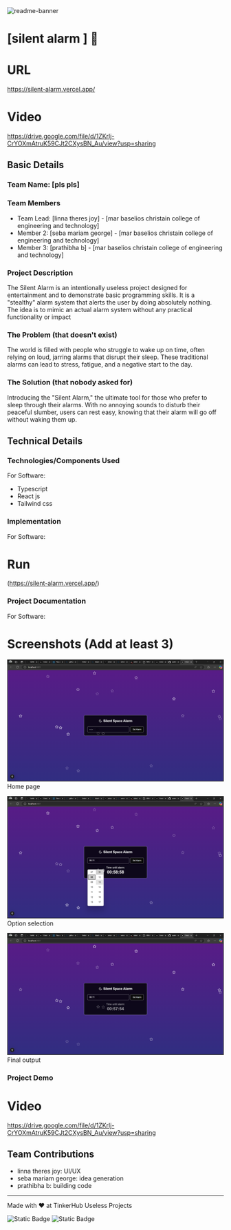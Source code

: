 <img width="1280" alt="readme-banner" src="https://github.com/user-attachments/assets/35332e92-44cb-425b-9dff-27bcf1023c6c">

# [silent alarm ] 🎯

# URL
https://silent-alarm.vercel.app/
# Video
https://drive.google.com/file/d/1ZKrlj-CrYOXmAtruK59CJt2CXysBN_Au/view?usp=sharing


## Basic Details
### Team Name: [pls pls]


### Team Members
- Team Lead: [linna theres joy] - [mar baselios christain college of engineering and technology]
- Member 2: [seba mariam george] - [mar baselios christain college of engineering and technology]
- Member 3: [prathibha b] - [mar baselios christain college of engineering and technology]

### Project Description
The Silent Alarm is an intentionally useless project designed for entertainment and to demonstrate basic  programming skills. It is a "stealthy" alarm system that alerts the user by doing absolutely nothing. The idea is to mimic an actual alarm system without  any practical functionality  or impact 

### The Problem (that doesn't exist)
The world is filled with people who struggle to wake up on time, often relying on loud, jarring alarms that disrupt their sleep. These traditional alarms can lead to stress, fatigue, and a negative start to the day.

### The Solution (that nobody asked for)
Introducing the "Silent Alarm," the ultimate tool for those who prefer to sleep through their alarms. With no annoying sounds to disturb their peaceful slumber, users can rest easy, knowing that their alarm will go off without waking them up.

## Technical Details
### Technologies/Components Used
For Software:
- Typescript
- React js
- Tailwind css

### Implementation
For Software:

# Run
(https://silent-alarm.vercel.app/)
### Project Documentation
For Software:

# Screenshots (Add at least 3)

![alt text](image.png)
Home page

![alt text](image-1.png)
Option selection

![alt text](image-2.png)
Final output


### Project Demo
# Video
https://drive.google.com/file/d/1ZKrlj-CrYOXmAtruK59CJt2CXysBN_Au/view?usp=sharing


## Team Contributions
- linna theres joy: UI/UX
- seba mariam george: idea generation
- prathibha b: building code

---
Made with ❤️ at TinkerHub Useless Projects 

![Static Badge](https://img.shields.io/badge/TinkerHub-24?color=%23000000&link=https%3A%2F%2Fwww.tinkerhub.org%2F)
![Static Badge](https://img.shields.io/badge/UselessProject--24-24?link=https%3A%2F%2Fwww.tinkerhub.org%2Fevents%2FQ2Q1TQKX6Q%2FUseless%2520Projects)



